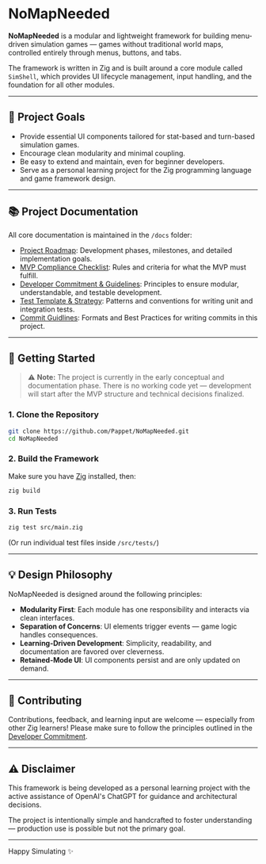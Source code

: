 # NoMapNeeded

**NoMapNeeded** is a modular and lightweight framework for building menu-driven simulation games — games without traditional world maps, controlled entirely through menus, buttons, and tabs.

The framework is written in Zig and is built around a core module called `SimShell`, which provides UI lifecycle management, input handling, and the foundation for all other modules.

---

## 🎯 Project Goals

- Provide essential UI components tailored for stat-based and turn-based simulation games.
- Encourage clean modularity and minimal coupling.
- Be easy to extend and maintain, even for beginner developers.
- Serve as a personal learning project for the Zig programming language and game framework design.

---

## 📚 Project Documentation

All core documentation is maintained in the `/docs` folder:

- [Project Roadmap](docs/PROJECT_ROADMAP.md): Development phases, milestones, and detailed implementation goals.
- [MVP Compliance Checklist](docs/MVP_COMPLIANCE_CHECKLIST.md): Rules and criteria for what the MVP must fulfill.
- [Developer Commitment & Guidelines](docs/DEVELOPER_COMMITMENT.md): Principles to ensure modular, understandable, and testable development.
- [Test Template & Strategy](docs/TESTS_TEMPLATE.md): Patterns and conventions for writing unit and integration tests.
- [Commit Guidlines](docs/COMMIT_GUIDELINES.md): Formats and Best Practices for writing commits in this project.

---

## 🚀 Getting Started

> ⚠️ **Note:** The project is currently in the early conceptual and documentation phase. There is no working code yet — development will start after the MVP structure and technical decisions finalized.

### 1. Clone the Repository

```bash
git clone https://github.com/Pappet/NoMapNeeded.git
cd NoMapNeeded
```

### 2. Build the Framework

Make sure you have [Zig](https://ziglang.org/download/) installed, then:

```bash
zig build
```

### 3. Run Tests

```bash
zig test src/main.zig
```

(Or run individual test files inside `/src/tests/`)

---

## 💡 Design Philosophy

NoMapNeeded is designed around the following principles:

- **Modularity First**: Each module has one responsibility and interacts via clean interfaces.
- **Separation of Concerns**: UI elements trigger events — game logic handles consequences.
- **Learning-Driven Development**: Simplicity, readability, and documentation are favored over cleverness.
- **Retained-Mode UI**: UI components persist and are only updated on demand.

---

## 👥 Contributing

Contributions, feedback, and learning input are welcome — especially from other Zig learners! Please make sure to follow the principles outlined in the [Developer Commitment](docs/DEVELOPER_COMMITMENT.md).

---

## ⚠️ Disclaimer

This framework is being developed as a personal learning project with the active assistance of OpenAI's ChatGPT for guidance and architectural decisions.

The project is intentionally simple and handcrafted to foster understanding — production use is possible but not the primary goal.

---

Happy Simulating ✨